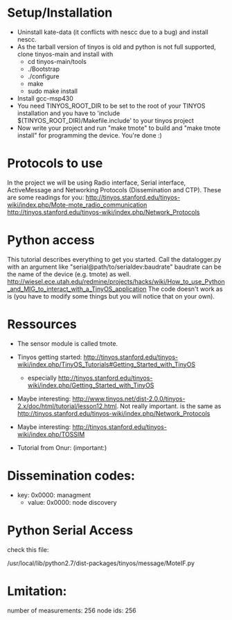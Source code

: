 # Setup/Installation

- Uninstall kate-data (it conflicts with nescc due to a bug) and install nescc.
- As the tarball version of tinyos is old and python is not full supported, clone tinyos-main and install with
    - cd tinyos-main/tools
    - ./Bootstrap
    - ./configure
    - make
    - sudo make install
- Install gcc-msp430
- You need TINYOS_ROOT_DIR to be set to the root of your TINYOS installation and you have to 'include $(TINYOS_ROOT_DIR)/Makefile.include' to your tinyos project
- Now write your project and run "make tmote" to build and "make tmote install" for programming the device. You're done :)

# Protocols to use

In the project we will be using Radio interface, Serial interface, ActiveMessage and Networking Protocols (Dissemination and CTP). These are some readings for you:
http://tinyos.stanford.edu/tinyos-wiki/index.php/Mote-mote_radio_communication
http://tinyos.stanford.edu/tinyos-wiki/index.php/Network_Protocols

# Python access

This tutorial describes everything to get you started. Call the datalogger.py with an argument like "serial@path/to/serialdev:baudrate" baudrate can be the name of the device (e.g. tmote) as well.
http://wiesel.ece.utah.edu/redmine/projects/hacks/wiki/How_to_use_Python_and_MIG_to_interact_with_a_TinyOS_application
The code doesn't work as is (you have to modify some things but you will notice that on your own).

# Ressources

- The sensor module is called tmote.
- Tinyos getting started: http://tinyos.stanford.edu/tinyos-wiki/index.php/TinyOS_Tutorials#Getting_Started_with_TinyOS
    - especially http://tinyos.stanford.edu/tinyos-wiki/index.php/Getting_Started_with_TinyOS

- Maybe interesting: http://www.tinyos.net/dist-2.0.0/tinyos-2.x/doc/html/tutorial/lesson12.html. Not really important. is the same as http://tinyos.stanford.edu/tinyos-wiki/index.php/Network_Protocols
- Maybe interesting: http://tinyos.stanford.edu/tinyos-wiki/index.php/TOSSIM
- Tutorial from Onur: (important:)

# Dissemination codes:

- key: 0x0000: managment
    - value: 0x0000: node discovery

# Python Serial Access

check this file:

/usr/local/lib/python2.7/dist-packages/tinyos/message/MoteIF.py

# Lmitation:

number of measurements: 256
node ids: 256
